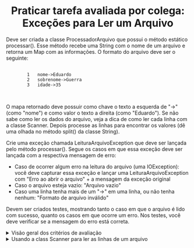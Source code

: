 <h1 align="center">Praticar tarefa avaliada por colega: Exceções para Ler um Arquivo</h1>

<div>
    <p>Deve ser criada a classe ProcessadorArquivo que possui o método estático processar(). Esse método recebe uma String com o nome de um arquivo e retorna um Map com as informações. O formato do arquivo deve ser o seguinte:</p>
    <pre>
        <code>
        1   nome->Eduardo
        2   sobrenome->Guerra
        3   idade->35
        </code>
    </pre>
    <p>O mapa retornado deve possuir como chave o texto a esquerda de "->" (como "nome") e como valor o texto a direita (como "Eduardo"). Se não sabe como ler os dados do arquivo, veja a dica de como ler cada linha com a classe Scanner. Depois processe as linhas para encontrar os valores (dê uma olhada no método split() da classe String).</p>
    <p>Crie uma exceção chamada LeituraArquivoException que deve ser lançada pelo método processar(). Segue os casos em que essa exceção deve ser lançada com a respectiva mensagem de erro:</p>
    <ul>
        <li>Caso de ocorrer algum erro na leitura do arquivo (uma IOException): você deve capturar essa exceção e lançar uma LeituraArquivoException com "Erro ao abrir o arquivo" + a mensagem da exceção original</li>
        <li>Caso o arquivo esteja vazio: "Arquivo vazio"</li>
        <li>Caso uma linha tenha mais de um "->" em uma linha, ou não tenha nenhum: "Formato de arquivo inválido"</li>
    </ul>
    <p>Devem ser criados testes, mostrando tanto o caso em que o arquivo é lido com sucesso, quanto os casos em que ocorre um erro. Nos testes, você deve verificar se a mensagem do erro está correta.</p>
    <details>
        <summary>Visão geral dos critérios de avaliação
        </summary>
        <p>Serão verificados se os itens pedidos no enunciado foram cumpridos. Procure entregar um código organizado pois isso também será avaliado. 
        </p>
    </details>
    <details>
        <summary>Usando a class Scanner para ler as linhas de um arquivo
        </summary>
        <p>A classe Scanner pode ser utilizada para ler um arquivo linha a linha. Segue um exemplo de como isso pode ser feito:
        </p>
        <pre>
            <code>
            1   File file = new File("arquivo.txt");
            2   Scanner sc = new Scanner(file);
            3   while (sc.hasNextLine()){
            4   String s = sc.nextLine();
            5   //trabalha com os dados da linha
        </code>
    </pre>
    </details>
</div>
